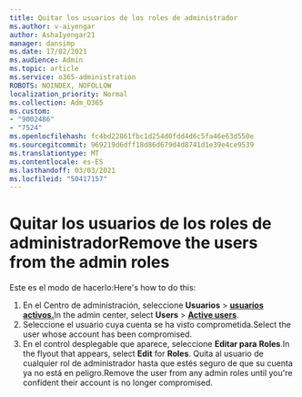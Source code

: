 ```yaml
---
title: Quitar los usuarios de los roles de administrador
ms.author: v-aiyengar
author: AshaIyengar21
manager: dansimp
ms.date: 17/02/2021
ms.audience: Admin
ms.topic: article
ms.service: o365-administration
ROBOTS: NOINDEX, NOFOLLOW
localization_priority: Normal
ms.collection: Adm_O365
ms.custom:
- "9002486"
- "7524"
ms.openlocfilehash: fc4bd22861fbc1d254d0fdd4d6c5fa46e63d550e
ms.sourcegitcommit: 969219d6dff18d86d679d4d8741d1e39e4ce9539
ms.translationtype: MT
ms.contentlocale: es-ES
ms.lasthandoff: 03/03/2021
ms.locfileid: "50417157"
---
```

# <a name="remove-the-users-from-the-admin-roles"></a><span data-ttu-id="93ad2-102">Quitar los usuarios de los roles de administrador</span><span class="sxs-lookup"><span data-stu-id="93ad2-102">Remove the users from the admin roles</span></span>

<span data-ttu-id="93ad2-103">Este es el modo de hacerlo:</span><span class="sxs-lookup"><span data-stu-id="93ad2-103">Here's how to do this:</span></span>

1. <span data-ttu-id="93ad2-104">En el Centro de administración, seleccione **Usuarios**  >  [**usuarios activos.**](https://go.microsoft.com/fwlink/p/?linkid=834822)</span><span class="sxs-lookup"><span data-stu-id="93ad2-104">In the admin center, select **Users** > [**Active users**](https://go.microsoft.com/fwlink/p/?linkid=834822).</span></span>
1. <span data-ttu-id="93ad2-105">Seleccione el usuario cuya cuenta se ha visto comprometida.</span><span class="sxs-lookup"><span data-stu-id="93ad2-105">Select the user whose account has been compromised.</span></span>
1. <span data-ttu-id="93ad2-106">En el control desplegable que aparece, seleccione **Editar para** **Roles**.</span><span class="sxs-lookup"><span data-stu-id="93ad2-106">In the flyout that appears, select **Edit** for **Roles**.</span></span> <span data-ttu-id="93ad2-107">Quita al usuario de cualquier rol de administrador hasta que estés seguro de que su cuenta ya no está en peligro.</span><span class="sxs-lookup"><span data-stu-id="93ad2-107">Remove the user from any admin roles until you're confident their account is no longer compromised.</span></span>

